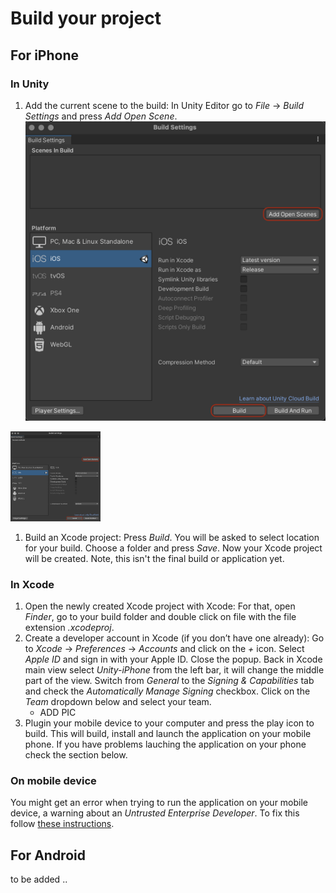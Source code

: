 # Build your project

## For **iPhone**

### In Unity

1. Add the current scene to the build: In Unity Editor go to *File* → *Build Settings* and press *Add Open Scene*. ![BuildSettings](Screenshots/BuildSettings.png)
<img src="Screenshots/BuildSettings.png" alt="drawing" width="144"/>

1. Build an Xcode project: Press *Build*. You will be asked to select location for your build. Choose a folder and press *Save*. Now your Xcode project will be created. Note, this isn't the final build or application yet.

### In Xcode

1. Open the newly created Xcode project with Xcode: For that, open *Finder*, go to your build folder and double click on file with the file extension *.xcodeproj*.
1. Create a developer account in Xcode (if you don’t have one already): Go to *Xcode* → *Preferences* → *Accounts* and click on the *+* icon. Select *Apple ID* and sign in with your Apple ID. Close the popup. Back in Xcode main view select *Unity-iPhone* from the left bar, it will change the middle part of the view. Switch from *General* to the *Signing & Capabilities* tab and check the *Automatically Manage Signing* checkbox. Click on the *Team* dropdown below and select your team.
    * ADD PIC
1. Plugin your mobile device to your computer and press the play icon to build. This will build, install and launch the application on your mobile phone. If you have problems lauching the application on your phone check the section below.

### On mobile device
You might get an error when trying to run the application on your mobile device, a warning about an *Untrusted Enterprise Developer*. To fix this follow [these instructions](https://support.apple.com/en-us/HT204460).

## For **Android**

to be added .. 